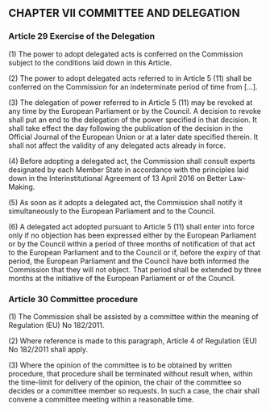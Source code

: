 ## CHAPTER VII COMMITTEE AND DELEGATION

### Article 29 Exercise of the Delegation

(1) The power to adopt delegated acts is conferred on the Commission subject to the conditions laid down in this Article.

(2) The power to adopt delegated acts referred to in Article 5 (11) shall be conferred on the Commission for an indeterminate period of time from [...].

(3) The delegation of power referred to in Article 5 (11) may be revoked at any time by the European Parliament or by the Council. A decision to revoke shall put an end to the delegation of the power specified in that decision. It shall take effect the day following the publication of the decision in the Official Journal of the European Union or at a later date specified therein. It shall not affect the validity of any delegated acts already in force.

(4) Before adopting a delegated act, the Commission shall consult experts designated by each Member State in accordance with the principles laid down in the Interinstitutional Agreement of 13 April 2016 on Better Law-Making.

(5) As soon as it adopts a delegated act, the Commission shall notify it simultaneously to the European Parliament and to the Council.

(6) A delegated act adopted pursuant to Article 5 (11) shall enter into force only if no objection has been expressed either by the European Parliament or by the Council within a period of three months of notification of that act to the European Parliament and to the Council or if, before the expiry of that period, the European Parliament and the Council have both informed the Commission that they will not object. That period shall be extended by three months at the initiative of the European Parliament or of the Council.

### Article 30 Committee procedure

(1) The Commission shall be assisted by a committee within the meaning of Regulation (EU) No 182/2011.

(2) Where reference is made to this paragraph, Article 4 of Regulation (EU) No 182/2011 shall apply.

(3) Where the opinion of the committee is to be obtained by written procedure, that procedure shall be terminated without result when, within the time-limit for delivery of the opinion, the chair of the committee so decides or a committee member so requests. In such a case, the chair shall convene a committee meeting within a reasonable time.
